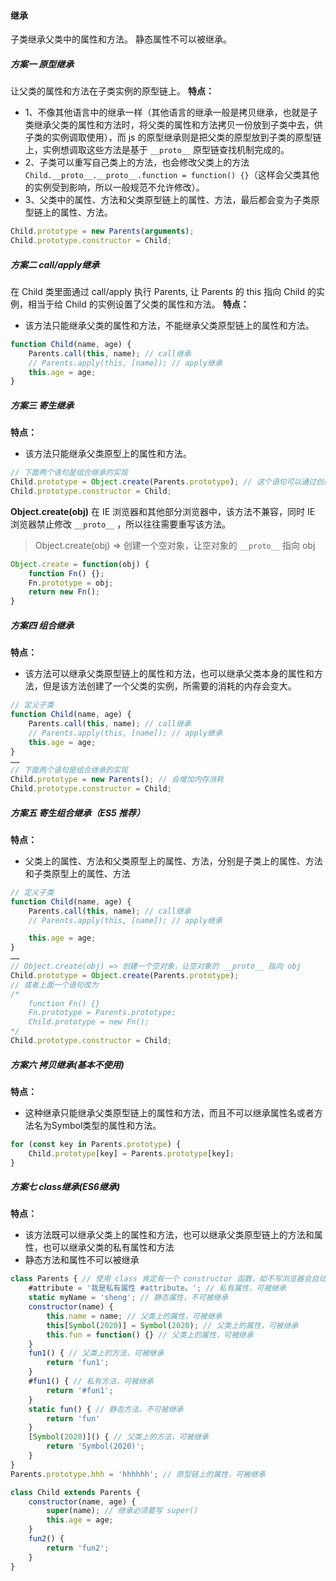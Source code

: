 #### 继承
子类继承父类中的属性和方法。
静态属性不可以被继承。

##### 方案一 原型继承
让父类的属性和方法在子类实例的原型链上。
**特点：**
* 1、不像其他语言中的继承一样（其他语言的继承一般是拷贝继承，也就是子类继承父类的属性和方法时，将父类的属性和方法拷贝一份放到子类中去，供子类的实例调取使用），而 js 的原型继承则是把父类的原型放到子类的原型链上，实例想调取这些方法是基于 `__proto__` 原型链查找机制完成的。
* 2、子类可以重写自己类上的方法，也会修改父类上的方法`Child.__proto__.__proto__.function = function() {}`（这样会父类其他的实例受到影响，所以一般规范不允许修改）。
* 3、父类中的属性、方法和父类原型链上的属性、方法，最后都会变为子类原型链上的属性、方法。
```javascript
Child.prototype = new Parents(arguments);
Child.prototype.constructor = Child;
```



##### 方案二 call/apply继承
在 Child 类里面通过 call/apply 执行 Parents, 让 Parents 的 this 指向 Child 的实例，相当于给 Child 的实例设置了父类的属性和方法。
**特点：**
* 该方法只能继承父类的属性和方法，不能继承父类原型链上的属性和方法。
```javascript
function Child(name, age) {
    Parents.call(this, name); // call继承
    // Parents.apply(this, [name]); // apply继承
    this.age = age;
}
```



##### 方案三 寄生继承

**特点：**

* 该方法只能继承父类原型上的属性和方法。
```javascript
// 下面两个语句是组合继承的实现
Child.prototype = Object.create(Parents.prototype); // 这个语句可以通过创建新对象的方法实现
Child.prototype.constructor = Child;
```
**Object.create(obj)**
在 IE 浏览器和其他部分浏览器中，该方法不兼容，同时 IE 浏览器禁止修改 `__proto__` ，所以往往需要重写该方法。

> Object.create(obj) => 创建一个空对象，让空对象的 `__proto__` 指向 obj

```javascript
Object.create = function(obj) {
    function Fn() {};
    Fn.prototype = obj;
    return new Fn();
}
```



#####  方案四 组合继承
**特点：**
* 该方法可以继承父类原型链上的属性和方法，也可以继承父类本身的属性和方法，但是该方法创建了一个父类的实例，所需要的消耗的内存会变大。
```javascript
// 定义子类
function Child(name, age) {
    Parents.call(this, name); // call继承
    // Parents.apply(this, [name]); // apply继承
    this.age = age;
}
……
// 下面两个语句是组合继承的实现
Child.prototype = new Parents(); // 会增加内存消耗
Child.prototype.constructor = Child;
```



##### 方案五 寄生组合继承（ES5 推荐）

**特点：**

* 父类上的属性、方法和父类原型上的属性、方法，分别是子类上的属性、方法和子类原型上的属性、方法
```javascript
// 定义子类
function Child(name, age) {
    Parents.call(this, name); // call继承
    // Parents.apply(this, [name]); // apply继承

    this.age = age;
}
……
// Object.create(obj) => 创建一个空对象，让空对象的 __proto__ 指向 obj
Child.prototype = Object.create(Parents.prototype);
// 或者上面一个语句改为
/*
    function Fn() {}
    Fn.prototype = Parents.prototype;
    Child.prototype = new Fn();
*/
Child.prototype.constructor = Child;
```



##### 方案六 拷贝继承(基本不使用)
**特点：**
* 这种继承只能继承父类原型链上的属性和方法，而且不可以继承属性名或者方法名为Symbol类型的属性和方法。
```javascript
for (const key in Parents.prototype) {
    Child.prototype[key] = Parents.prototype[key];
}
```




##### 方案七 class继承(ES6继承)
**特点：**
* 该方法既可以继承父类上的属性和方法，也可以继承父类原型链上的方法和属性，也可以继承父类的私有属性和方法
* 静态方法和属性不可以被继承
```javascript
class Parents { // 使用 class 肯定有一个 constructor 函数，如不写浏览器会自动加上。
    #attribute = '我是私有属性 #attribute。'; // 私有属性，可被继承
    static myName = 'sheng'; // 静态属性，不可被继承
    constructor(name) {
        this.name = name; // 父类上的属性，可被继承
        this[Symbol(2020)] = Symbol(2020); // 父类上的属性，可被继承
        this.fun = function() {} // 父类上的属性，可被继承
    }
    fun1() { // 父类上的方法，可被继承
        return 'fun1';
    }
    #fun1() { // 私有方法，可被继承
        return '#fun1';
    }
    static fun() { // 静态方法，不可被继承
        return 'fun'
    }
    [Symbol(2020)]() { // 父类上的方法，可被继承
        return 'Symbol(2020)';
    }
}
Parents.prototype.hhh = 'hhhhhh'; // 原型链上的属性，可被继承

class Child extends Parents {
    constructor(name, age) {
        super(name); // 继承必须要写 super()
        this.age = age;
    }
    fun2() {
        return 'fun2';
    }
}
```
